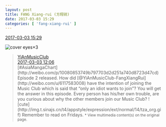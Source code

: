 ```yaml
---
layout: post
title: FANG Xiang-rui (方翔锐)
date: 2017-03-03 15:29
categories: [ 'fang-xiang-rui' ]
---
```


<div class="weibo-info">
  <a href="http://weibo.com/6117583008/Ey5lc7i6F">2017-03-03 15:29</a>
</div>

![cover eyes](http://img.t.sinajs.cn/t4/appstyle/expression/ext/normal/3c/pcmoren_wu_org.png)×3

<!-- more -->

> <div class="weibo-post-name">
>   <a href="http://weibo.com/u/6094546964">YiAnMusicClub</a>
> </div>
> <div class="weibo-info">
>   <a href="http://weibo.com/6094546964/Ey40M82op">2017-03-03 12:06</a>
> </div>  
> [#AsiaMangaChart](http://weibo.com/p/10080853749b797703d2d251a740d8723d47cd) Episode 2 released. How did [@YiAnMusicClub-FangXiangRui](http://weibo.com/u/6117583008) have the intention of joining the Music Club which is said that “only an idiot wants to join”? You will get the answer in this episode. Every person has his/her own trouble, are you curious about why the other members join our Music Club? ![cute](http://img.t.sinajs.cn/t4/appstyle/expression/ext/normal/14/tza_org.gif) Remember to read on Fridays.  
> <small>* View multimedia content(s) on the original page.</small>
